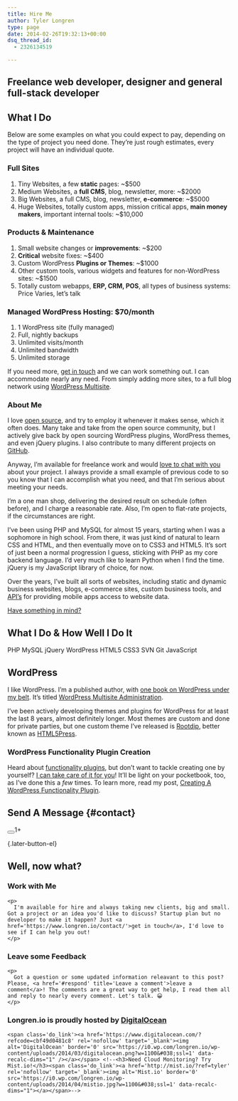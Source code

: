 ```yaml
---
title: Hire Me
author: Tyler Longren
type: page
date: 2014-02-26T19:32:13+00:00
dsq_thread_id:
  - 2326134519

---
```

 

## Freelance web developer, designer and general full-stack developer

## What I Do

Below are some examples on what you could expect to pay, depending on the type of project you need done. They&#8217;re just rough estimates, every project will have an individual quote.

### Full Sites

  1. Tiny Websites, a few **static** pages: ~$500
  2. Medium Websites, a **full CMS**, blog, newsletter, more: ~$2000
  3. Big Websites, a full CMS, blog, newsletter, **e-commerce**: ~$5000
  4. Huge Websites, totally custom apps, mission critical apps, **main money makers**, important internal tools: ~$10,000

### Products & Maintenance

  1. Small website changes or **improvements**: ~$200
  2. **Critical** website fixes: ~$400
  3. Custom WordPress **Plugins or Themes**: ~$1000
  4. Other custom tools, various widgets and features for non-WordPress sites: ~$1500
  5. Totally custom webapps, **ERP, CRM, POS**, all types of business systems: Price Varies, let&#8217;s talk

### Managed WordPress Hosting: $70/month

  1. 1 WordPress site (fully managed)
  2. Full, nightly backups
  3. Unlimited visits/month
  4. Unlimited bandwidth
  5. Unlimited storage

If you need more, [get in touch][1] and we can work something out. I can accommodate nearly any need. From simply adding more sites, to a full blog network using [WordPress Multisite][2].

### About Me

I love [open source][3], and try to employ it whenever it makes sense, which it often does. Many take and take from the open source community, but I actively give back by open sourcing WordPress plugins, WordPress themes, and even jQuery plugins. I also contribute to many different projects on [GitHub][4].

Anyway, I&#8217;m available for freelance work and would [love to chat with you][1] about your project. I always provide a small example of previous code to so you know that I can accomplish what you need, and that I&#8217;m serious about meeting your needs.

I&#8217;m a one man shop, delivering the desired result on schedule (often before), and I charge a reasonable rate. Also, I&#8217;m open to flat-rate projects, if the circumstances are right.

I&#8217;ve been using PHP and MySQL for almost 15 years, starting when I was a sophomore in high school. From there, it was just kind of natural to learn CSS and HTML, and then eventually move on to CSS3 and HTML5. It&#8217;s sort of just been a normal progression I guess, sticking with PHP as my core backend language. I&#8217;d very much like to learn Python when I find the time. jQuery is my JavaScript library of choice, for now.

Over the years, I&#8217;ve built all sorts of websites, including static and dynamic business websites, blogs, e-commerce sites, custom business tools, and [API&#8217;s][5] for providing mobile apps access to website data.

[Have something in mind?][1]

## What I Do & How Well I Do It

PHP MySQL jQuery WordPress HTML5 CSS3 SVN Git JavaScript 

## WordPress

I like WordPress. I&#8217;m a published author, with [one book on WordPress under my belt][2]. It&#8217;s titled [WordPress Multisite Administration][2].

I&#8217;ve been actively developing themes and plugins for WordPress for at least the last 8 years, almost definitely longer. Most themes are custom and done for private parties, but one custom theme I&#8217;ve released is [Rootdip][6], better known as [HTML5Press][6].

### WordPress Functionality Plugin Creation

Heard about [functionality plugins][7], but don&#8217;t want to tackle creating one by yourself? [I can take care of it for you][1]! It&#8217;ll be light on your pocketbook, too, as I&#8217;ve done this a _few_ times. To learn more, read my post, [Creating A WordPress Functionality Plugin][7].

## Send A Message {#contact}

<div class="wp-block-gutenberg-forms-gutenberg-forms gutenbergForm undefined">
</div>

<div class="wpulike wpulike-default " >
  <div class="wp_ulike_general_class wp_ulike_is_not_liked">
    <button type="button"
					aria-label="Like Button"
					data-ulike-id="5492"
					data-ulike-nonce="ddb141146f"
					data-ulike-type="likeThis"
					data-ulike-template="wpulike-default"
					data-ulike-display-likers="0"
					data-ulike-disable-pophover="0"
					class="wp_ulike_btn wp_ulike_put_image wp_likethis_5492"></button><span class="count-box">1+</span>
  </div>
</div>

[][8]{.later-button-el}

<div class='what-next'>
  <h2>
    Well, now what?
  </h2>
  
  <div class='hire'>
    <h3>
      Work with Me
    </h3>
    
    <p>
      I'm available for hire and always taking new clients, big and small. Got a project or an idea you'd like to discuss? Startup plan but no developer to make it happen? Just <a href='https://www.longren.io/contact/'>get in touch</a>, I'd love to see if I can help you out!
    </p>
  </div>
  
  <div class='hire'>
    <h3>
      Leave some Feedback
    </h3>
    
    <p>
      Got a question or some updated information releavant to this post? Please, <a href='#respond' title='Leave a comment'>leave a comment</a>! The comments are a great way to get help, I read them all and reply to nearly every comment. Let's talk. 😀
    </p>
  </div>
  
  <div class='now-what-bottom-ad'>
    <h3>
      Longren.io is proudly hosted by <a href='https://www.digitalocean.com/?refcode=cbf49d0481c8'>DigitalOcean</a>
    </h3>
    
    <span class='do_link'><a href='https://www.digitalocean.com/?refcode=cbf49d0481c8' rel='nofollow' target='_blank'><img alt='DigitalOcean' border='0' src='https://i0.wp.com/longren.io/wp-content/uploads/2014/03/digitalocean.png?w=1100&#038;ssl=1' data-recalc-dims="1" /></a></span> <!--<h3>Need Cloud Monitoring? Try Mist.io!</h3><span class='do_link'><a href='http://mist.io/?ref=tyler' rel='nofollow' target='_blank'><img alt='Mist.io' border='0' src='https://i0.wp.com/longren.io/wp-content/uploads/2014/04/mistio.jpg?w=1100&#038;ssl=1' data-recalc-dims="1"></a></span>-->
  </div>
</div>

 [1]: #contact
 [2]: http://www.packtpub.com/wordpress-multisite-administration/book
 [3]: http://en.wikipedia.org/wiki/Open_source
 [4]: http://github.com/tlongren
 [5]: https://www.google.com/search?q=API
 [6]: http://longren.io/wordpress/rootdip/
 [7]: http://longren.io/creating-a-wordpress-functionality-plugin/
 [8]: #